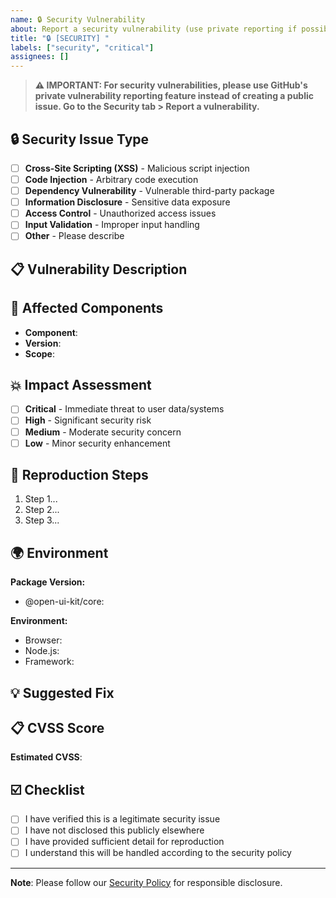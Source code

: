 ```yaml
---
name: 🔒 Security Vulnerability
about: Report a security vulnerability (use private reporting if possible)
title: "🔒 [SECURITY] "
labels: ["security", "critical"]
assignees: []
---
```


> **⚠️ IMPORTANT: For security vulnerabilities, please use GitHub's private vulnerability reporting feature instead of creating a public issue. Go to the Security tab > Report a vulnerability.**

## 🔒 Security Issue Type

<!-- What type of security issue is this? -->
- [ ] **Cross-Site Scripting (XSS)** - Malicious script injection
- [ ] **Code Injection** - Arbitrary code execution  
- [ ] **Dependency Vulnerability** - Vulnerable third-party package
- [ ] **Information Disclosure** - Sensitive data exposure
- [ ] **Access Control** - Unauthorized access issues
- [ ] **Input Validation** - Improper input handling
- [ ] **Other** - Please describe

## 📋 Vulnerability Description

<!-- Provide a clear description of the security issue -->

## 🎯 Affected Components

<!-- Which components or areas are affected? -->
- **Component**: 
- **Version**: 
- **Scope**: <!-- e.g., client-side, build process, dependencies -->

## 💥 Impact Assessment

<!-- What is the potential impact? -->
- [ ] **Critical** - Immediate threat to user data/systems
- [ ] **High** - Significant security risk
- [ ] **Medium** - Moderate security concern
- [ ] **Low** - Minor security enhancement

## 🔬 Reproduction Steps

<!-- How can this vulnerability be reproduced? -->
1. Step 1...
2. Step 2...
3. Step 3...

## 🌍 Environment

**Package Version:**
- @open-ui-kit/core: 

**Environment:**
- Browser: 
- Node.js: 
- Framework: 

## 💡 Suggested Fix

<!-- If you have suggestions for fixing this vulnerability -->

## 📋 CVSS Score

<!-- If you know the CVSS score or can estimate it -->
**Estimated CVSS**: 

## ☑️ Checklist

- [ ] I have verified this is a legitimate security issue
- [ ] I have not disclosed this publicly elsewhere
- [ ] I have provided sufficient detail for reproduction
- [ ] I understand this will be handled according to the security policy

---

**Note**: Please follow our [Security Policy](../SECURITY.md) for responsible disclosure.